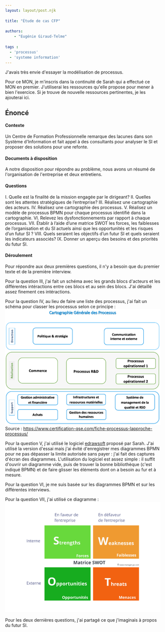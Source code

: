 ```yaml
---
layout: layout/post.njk

title: "Étude de cas CFP"

authors:
    - "Eugénie Giraud-Telme"

tags :
  - 'processus'
  - 'systeme information'
---
```

<!-- Début Résumé -->
J'avais très envie d'essayer la modélisation de processus.

<!-- fin Résumé -->

Pour ce MON, je m'inscris dans la continuité de Sarah qui a effectué ce MON en premier. J'utiliserai les ressources qu'elle propose pour mener à bien l'exercice. Si je trouve de nouvelle ressources pertinentes, je les ajouterai ici.

## Énoncé

#### Contexte

Un Centre de Formation Professionnelle remarque des lacunes dans son Système d'Information et fait appel à des consultants pour analyser le SI et proposer des solutions pour une refonte.

#### Documents à disposition

A notre disposition pour répondre au problème, nous avons un résumé de l'organisation de l'entreprise et deux entretiens.

#### Questions

I. Quelle est la finalité de la mission engagée par le dirigeant?
II. Quelles sont les attentes stratégiques de l’entreprise?
III. Réalisez une cartographie des acteurs.
IV. Réalisez une cartographie des processus.
V. Réalisez un modèle de processus BPMN pour chaque processus identifié dans la cartographie.
VI. Relevez les dysfonctionnements par rapport à chaque processus.
VII. Établir à l’aide d’une matrice SWOT les forces, les faiblesses de l’organisation et du SI actuels ainsi que
les opportunités et les risques d’un futur SI ?
VIII. Quels seraient les objectifs d’un futur SI et quels seraient les indicateurs associés?
IX. Donner un aperçu des besoins et des priorités du futur SI.

#### Déroulement

Pour répondre aux deux premières questions, il n'y a besoin que du premier texte et de la première interview.

Pour la question III, j'ai fait un schéma avec les grands blocs d'acteurs et les différentes intéractions entre ces blocs et au sein des blocs. J'ai détaillé assez finement ces intéractions.

Pour la question IV, au lieu de faire une liste des processus, j'ai fait un schéma pour classer les processus selon ce principe :
<img src="Exemple-cartographie-des-processus.png">
Source : https://www.certification-qse.com/fiche-processus-lapproche-processus/

Pour la question V, j'ai utilisé le logiciel [edrawsoft](https://www.edrawsoft.com/fr/how-to-create-bpmn.html#:~:text=Pour%20cr%C3%A9er%20des%20diagrammes%20BPMN%2C%20les%20objets%20BPMN%20sont%20s%C3%A9lectionn%C3%A9s,les%20formes%20comme%20d'habitude.) proposé par Sarah. J'ai utilisé la version d'essai mais j'ai évité d'enregistrer mes diagrammes BPMN pour ne pas dépasser la limite autorisée sans payer : j'ai fait des captures d'écran des diagrammes. L'utilisation du logiciel est assez simple : il suffit d'ouvrir un diagramme vide, puis de trouver la bonne bibliothèque (c'est indiqué BPMN) et de faire glisser les éléments dont on a besoin au fur et à mesure.

Pour la question VI, je me suis basée sur les diagrammes BPMN et sur les différentes interviews.

Pour la question VII, j'ai utilisé ce diagramme :
<img src="Matrice_SWOT.png">

Pour les deux dernières questions, j'ai partagé ce que j'imaginais à propos du futur SI.